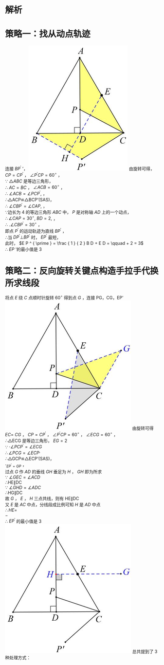 # 解析
# 策略一：找从动点轨迹
连接 $B P ^ { \prime }$ ’，
![](<../../qs_image_DB/专题2-4_瓜豆轨最值模型：为什么我们喜欢手拉手（直线与曲线）（解析版）_/bebc0ab0454b6d7b29f015a72de268310216ac570f74da8c49512f3539b0ca50.jpg>)
由旋转可得， $C P { = } C P ^ { \prime }$ ， $\angle P ^ { \prime } C P { = } 6 0 ^ { \circ }$ ，  
∵ $\triangle A B C$ 是等边三角形，  
∴ $A C { = } B C$ ， $\angle A C B = 6 0 ^ { \circ }$ ，  
∴ $\angle A C B = \angle P C P ^ { \prime } ,$ ，  
∴△ACP≌△BCP’(SAS)，  
∴ $\angle C B P ^ { \prime } { = } \angle C A P ,$ ，  
∵边长为 4 的等边三角形 $A B C$ 中， $P$ 是对称轴 $A D$ 上的一个动点，  
$\therefore \angle C A P = 3 0 ^ { \circ } , ~ B D = 2 ,$ ，  
∴ $. \angle C B P ^ { \prime } { = } 3 0 ^ { \circ }$ ，  
即点 $P ^ { \prime }$ 的运动轨迹为直线 $B P ^ { \prime }$ ，  
∴当 $D P ^ { \prime } \bot B P ^ { \prime }$ 时， $E P ^ { \prime }$ 最短，  
此时， $E P ^ { \prime } = \frac { 1 } { 2 } B D + E D = \qquad + 2 = 3$   
∴ $E P$ ’的最小值是 3
# 策略二：反向旋转关键点构造手拉手代换所求线段
将点 $E$ 绕 $C$ 点顺时针旋转 $6 0 ^ { \circ }$ 得到点 $G$ ，连接 PG，CG，EP’
![](<../../qs_image_DB/专题2-4_瓜豆轨最值模型：为什么我们喜欢手拉手（直线与曲线）（解析版）_/99ad9971a8b1c411ddde7b1bf8f1991609aecaf30f1525a49867ee89d691a3e8.jpg>)
由旋转可得 $E C { = } \ C G$ ， $C P { = } C P ^ { \prime }$ ， $\angle P ^ { \prime } C P { = } 6 0 ^ { \circ }$ ， $\angle E C G = 6 0 ^ { \circ }$ ，  
∴△ECG 是等边三角形， $E G = 2$   
∵ $\cdot \angle P C P ^ { \prime } = \angle E C G$   
$\therefore \angle P C G = \angle E C P ^ { , }$   
∴△GCP≌△ECP’(SAS)，  
$\cdot _ { E P ^ { \prime } = G P }$ ，  
过点 $G$ 作 $A D$ 的垂线 $G H$ 垂足为 $H$ ， $G H$ 即为所求  
∵ $\angle G E C = \angle A C D$   
∴HE∥DC  
∵ $\angle G H D = \angle A D C$   
∴HG∥DC  
故 $G$ ， $E$ ， $H$ 三点共线，则有 HE∥DC  
又 $E$ 是 $A C$ 中点，分线段成比例可知 $H$ 是 $A D$ 中点  
$\therefore H E =$   
$-$   
∴ $E P ^ { \prime }$ 的最小值是 3
![](<../../qs_image_DB/专题2-4_瓜豆轨最值模型：为什么我们喜欢手拉手（直线与曲线）（解析版）_/24adb72de6e668d4c8a89fe2f01ca095d53022446209db0e20964d0f2543bd1b.jpg>)
总共提到了 3 种处理方式：
